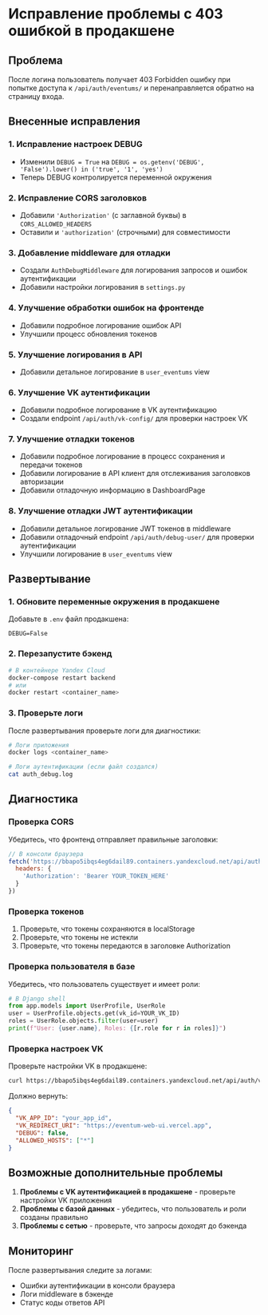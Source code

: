 # Исправление проблемы с 403 ошибкой в продакшене

## Проблема
После логина пользователь получает 403 Forbidden ошибку при попытке доступа к `/api/auth/eventums/` и перенаправляется обратно на страницу входа.

## Внесенные исправления

### 1. Исправление настроек DEBUG
- Изменили `DEBUG = True` на `DEBUG = os.getenv('DEBUG', 'False').lower() in ('true', '1', 'yes')`
- Теперь DEBUG контролируется переменной окружения

### 2. Исправление CORS заголовков
- Добавили `'Authorization'` (с заглавной буквы) в `CORS_ALLOWED_HEADERS`
- Оставили и `'authorization'` (строчными) для совместимости

### 3. Добавление middleware для отладки
- Создали `AuthDebugMiddleware` для логирования запросов и ошибок аутентификации
- Добавили настройки логирования в `settings.py`

### 4. Улучшение обработки ошибок на фронтенде
- Добавили подробное логирование ошибок API
- Улучшили процесс обновления токенов

### 5. Улучшение логирования в API
- Добавили детальное логирование в `user_eventums` view

### 6. Улучшение VK аутентификации
- Добавили подробное логирование в VK аутентификацию
- Создали endpoint `/api/auth/vk-config/` для проверки настроек VK

### 7. Улучшение отладки токенов
- Добавили подробное логирование в процесс сохранения и передачи токенов
- Добавили логирование в API клиент для отслеживания заголовков авторизации
- Добавили отладочную информацию в DashboardPage

### 8. Улучшение отладки JWT аутентификации
- Добавили детальное логирование JWT токенов в middleware
- Добавили отладочный endpoint `/api/auth/debug-user/` для проверки аутентификации
- Улучшили логирование в `user_eventums` view

## Развертывание

### 1. Обновите переменные окружения в продакшене
Добавьте в `.env` файл продакшена:
```env
DEBUG=False
```

### 2. Перезапустите бэкенд
```bash
# В контейнере Yandex Cloud
docker-compose restart backend
# или
docker restart <container_name>
```

### 3. Проверьте логи
После развертывания проверьте логи для диагностики:
```bash
# Логи приложения
docker logs <container_name>

# Логи аутентификации (если файл создался)
cat auth_debug.log
```

## Диагностика

### Проверка CORS
Убедитесь, что фронтенд отправляет правильные заголовки:
```javascript
// В консоли браузера
fetch('https://bbapo5ibqs4eg6dail89.containers.yandexcloud.net/api/auth/eventums/', {
  headers: {
    'Authorization': 'Bearer YOUR_TOKEN_HERE'
  }
})
```

### Проверка токенов
1. Проверьте, что токены сохраняются в localStorage
2. Проверьте, что токены не истекли
3. Проверьте, что токены передаются в заголовке Authorization

### Проверка пользователя в базе
Убедитесь, что пользователь существует и имеет роли:
```python
# В Django shell
from app.models import UserProfile, UserRole
user = UserProfile.objects.get(vk_id=YOUR_VK_ID)
roles = UserRole.objects.filter(user=user)
print(f"User: {user.name}, Roles: {[r.role for r in roles]}")
```

### Проверка настроек VK
Проверьте настройки VK в продакшене:
```bash
curl https://bbapo5ibqs4eg6dail89.containers.yandexcloud.net/api/auth/vk-config/
```

Должно вернуть:
```json
{
  "VK_APP_ID": "your_app_id",
  "VK_REDIRECT_URI": "https://eventum-web-ui.vercel.app",
  "DEBUG": false,
  "ALLOWED_HOSTS": ["*"]
}
```

## Возможные дополнительные проблемы

1. **Проблемы с VK аутентификацией в продакшене** - проверьте настройки VK приложения
2. **Проблемы с базой данных** - убедитесь, что пользователь и роли созданы правильно
3. **Проблемы с сетью** - проверьте, что запросы доходят до бэкенда

## Мониторинг

После развертывания следите за логами:
- Ошибки аутентификации в консоли браузера
- Логи middleware в бэкенде
- Статус коды ответов API

